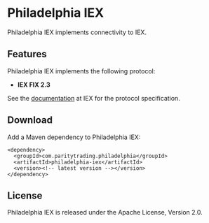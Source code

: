 Philadelphia IEX
================

Philadelphia IEX implements connectivity to IEX.


Features
--------

Philadelphia IEX implements the following protocol:

  - **IEX FIX 2.3**

See the [documentation][] at IEX for the protocol specification.

  [documentation]: https://iextrading.com/trading/documents/


Download
--------

Add a Maven dependency to Philadelphia IEX:

    <dependency>
      <groupId>com.paritytrading.philadelphia</groupId>
      <artifactId>philadelphia-iex</artifactId>
      <version><!-- latest version --></version>
    </dependency>


License
-------

Philadelphia IEX is released under the Apache License, Version 2.0.

